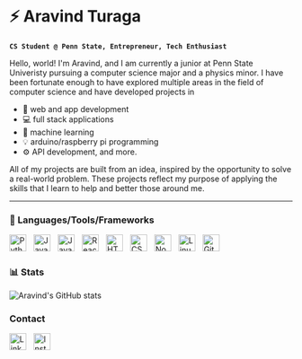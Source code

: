 # ⚡ Aravind Turaga

**`CS Student @ Penn State, Entrepreneur, Tech Enthusiast`**

Hello, world! I'm Aravind, and I am currently a junior at Penn State Univeristy pursuing a computer science major and a physics minor. I have been fortunate enough to have explored multiple areas in the field of computer science and have developed projects in 

- 📱 web and app development
- 💻 full stack applications
- 🤖 machine learning
- 💡 arduino/raspberry pi programming
- ⚙️ API development, and more.

All of my projects are built from an idea, inspired by the opportunity to solve a real-world problem. These projects reflect my purpose of applying the skills that I learn to help and better those around me.

--- 

### 🧰 Languages/Tools/Frameworks

<img align="left" alt="Python" width="30px" style="padding-right:10px;" src="https://upload.wikimedia.org/wikipedia/commons/c/c3/Python-logo-notext.svg" />
<img align="left" alt="JavaScript" width="30px" style="padding-right:10px;" src="https://cdn.jsdelivr.net/gh/devicons/devicon/icons/javascript/javascript-plain.svg" />
<img align="left" alt="Java" width="30px" style="padding-right:10px;" src="https://cdn.jsdelivr.net/gh/devicons/devicon/icons/java/java-original.svg"/>
<img align="left" alt="React" width="30px" style="padding-right:10px;" src="https://cdn.jsdelivr.net/gh/devicons/devicon/icons/react/react-original.svg" />
<img align="left" alt="HTML" width="30px" style="padding-right:10px;" src="https://cdn.jsdelivr.net/gh/devicons/devicon/icons/html5/html5-plain.svg" />
<img align="left" alt="CSS" width="30px" style="padding-right:10px;" src="https://cdn.jsdelivr.net/gh/devicons/devicon/icons/css3/css3-plain.svg" />
<img align="left" alt="NodeJS" width="30px" style="padding-right:10px;" src="https://cdn.jsdelivr.net/gh/devicons/devicon/icons/nodejs/nodejs-original.svg" />
<img align="left" alt="Linux" width="30px" style="padding-right:10px;" src="https://cdn.jsdelivr.net/gh/devicons/devicon/icons/linux/linux-original.svg" />
<img align="left" alt="Git" width="30px" style="padding-right:10px;" src="https://cdn.jsdelivr.net/gh/devicons/devicon/icons/git/git-original.svg" />

<br />

#
### 📊 Stats
![Aravind's GitHub stats](https://github-readme-stats.vercel.app/api?username=aTuraga30&hide=issues,prs&theme=rose_pine&rank_icon=github)

### Contact 

<a href="https://www.linkedin.com/in/sri-gourav-aravind-turaga/">
  <img align="left" alt="LinkedIn" width="30px" style="padding-right:10px;" src="https://static-00.iconduck.com/assets.00/linkedin-icon-512x512-3ax9x043.png" />
</a>
<a href="https://www.instagram.com/">
  <img align="left" alt="Instagram" width="30px" style="padding-right:10px;" src="https://images.rawpixel.com/image_png_800/cHJpdmF0ZS9sci9pbWFnZXMvd2Vic2l0ZS8yMDIyLTA0L3JtNTMzLXJpcHBlZC1hLTAwMy5wbmc.png" />
</a>

